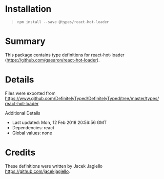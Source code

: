 # Installation
> `npm install --save @types/react-hot-loader`

# Summary
This package contains type definitions for react-hot-loader (https://github.com/gaearon/react-hot-loader).

# Details
Files were exported from https://www.github.com/DefinitelyTyped/DefinitelyTyped/tree/master/types/react-hot-loader

Additional Details
 * Last updated: Mon, 12 Feb 2018 20:56:56 GMT
 * Dependencies: react
 * Global values: none

# Credits
These definitions were written by Jacek Jagiello <https://github.com/jacekjagiello>.
